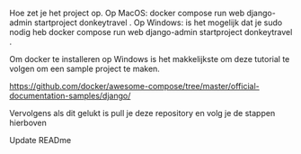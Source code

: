 Hoe zet je het project op.
Op MacOS:
docker compose run web django-admin startproject donkeytravel .
Op Windows: is het mogelijk dat je sudo nodig heb
docker compose run web django-admin startproject donkeytravel .


Om docker te installeren op Windows is het makkelijkste om deze tutorial te volgen om een sample project te maken.

https://github.com/docker/awesome-compose/tree/master/official-documentation-samples/django/

Vervolgens als dit gelukt is pull je deze repository en volg je de stappen hierboven

Update READme